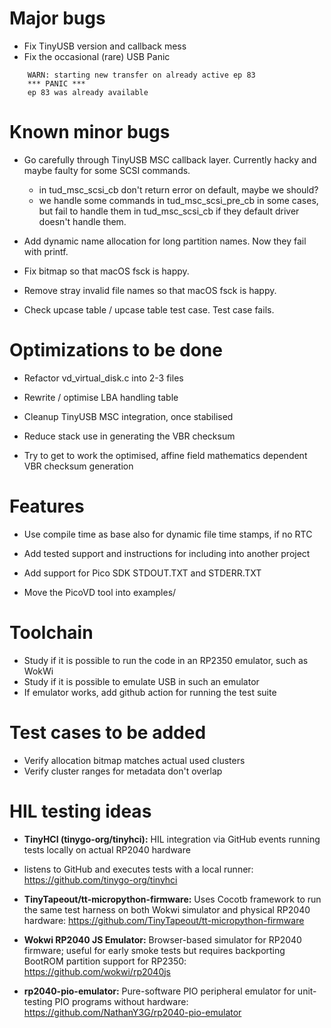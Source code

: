 # Major bugs

* Fix TinyUSB version and callback mess
* Fix the occasional (rare) USB Panic
```
    WARN: starting new transfer on already active ep 83
    *** PANIC ***
    ep 83 was already available
```

# Known minor bugs

* Go carefully through TinyUSB MSC callback layer.
  Currently hacky and maybe faulty for some SCSI commands.
  * in tud_msc_scsi_cb don't return error on default, maybe we should?
  * we handle some commands in tud_msc_scsi_pre_cb in some cases, but fail to
    handle them in tud_msc_scsi_cb if they default driver doesn't handle them.

* Add dynamic name allocation for long partition names. Now they fail with printf.

* Fix bitmap so that macOS fsck is happy.
* Remove stray invalid file names so that macOS fsck is happy.
* Check upcase table / upcase table test case. Test case fails.

# Optimizations to be done

* Refactor vd_virtual_disk.c into 2-3 files
* Rewrite / optimise LBA handling table

* Cleanup TinyUSB MSC integration, once stabilised

* Reduce stack use in generating the VBR checksum
* Try to get to work the optimised, affine field mathematics dependent VBR checksum generation

# Features

* Use compile time as base also for dynamic file time stamps, if no RTC
* Add tested support and instructions for including into another project
* Add support for Pico SDK STDOUT.TXT and STDERR.TXT

* Move the PicoVD tool into examples/

# Toolchain

* Study if it is possible to run the code in an RP2350 emulator, such as WokWi
* Study if it is possible to emulate USB in such an emulator
* If emulator works, add github action for running the test suite

# Test cases to be added

* Verify allocation bitmap matches actual used clusters
* Verify cluster ranges for metadata don't overlap

# HIL testing ideas

- **TinyHCI (tinygo-org/tinyhci):** HIL integration via GitHub events running
tests locally on actual RP2040 hardware
- listens to GitHub and executes tests with a local runner:
https://github.com/tinygo-org/tinyhci

- **TinyTapeout/tt-micropython-firmware:** Uses Cocotb framework to run the same
test harness on both Wokwi simulator and physical RP2040 hardware:
https://github.com/TinyTapeout/tt-micropython-firmware

- **Wokwi RP2040 JS Emulator:** Browser-based simulator for RP2040 firmware;
useful for early smoke tests but requires backporting BootROM partition support for RP2350:
https://github.com/wokwi/rp2040js

- **rp2040-pio-emulator:** Pure-software PIO peripheral emulator for unit-testing
PIO programs without hardware:
https://github.com/NathanY3G/rp2040-pio-emulator
